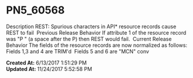 # PN5_60568

Description REST: Spurious characters in API* resource records cause REST to fail  Previous Release Behavior If attribute 1 of the resource record was "P " (a space after the P) then REST would fail.  Current Release Behavior The fields of the resource records are now normalized as follows:  Fields 1,3 and 4 are TRIM'd  Fields 5 and 6 are "MCN" conv  

**Created At:** 6/13/2017 1:51:29 PM  
**Updated At:** 11/24/2017 5:52:58 PM  

